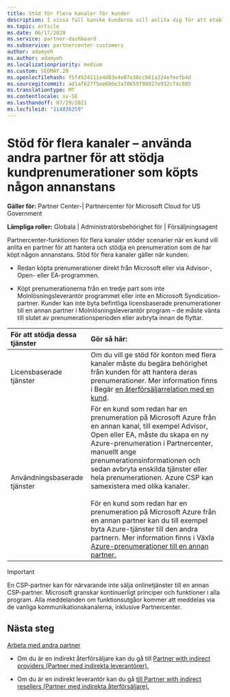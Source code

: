 ```yaml
---
title: Stöd för flera kanaler för kunder
description: I vissa fall kanske kunderna vill anlita dig för att etablera och stödja en prenumeration som de har köpt någon annanstans.
ms.topic: article
ms.date: 06/17/2020
ms.service: partner-dashboard
ms.subservice: partnercenter-customers
author: adamyeh
ms.author: adamyeh
ms.localizationpriority: medium
ms.custom: SEOMAY.20
ms.openlocfilehash: f5f4924111e4d83e4e07e38ccb61a324efeefb4d
ms.sourcegitcommit: ad1af627f5ee6b6e3a70655f90927e932cf4c985
ms.translationtype: MT
ms.contentlocale: sv-SE
ms.lasthandoff: 07/29/2021
ms.locfileid: "114836259"
---
```

# <a name="multi-channel-support---using-other-partners-to-support-customer-subscriptions-purchased-elsewhere"></a>Stöd för flera kanaler – använda andra partner för att stödja kundprenumerationer som köpts någon annanstans

**Gäller för:** Partner Center-| Partnercenter för Microsoft Cloud for US Government

**Lämpliga roller:** Globala | Administratörsbehörighet för | Försäljningsagent

Partnercenter-funktionen för flera kanaler stöder scenarier när en kund vill anlita en partner för att hantera och stödja en prenumeration som de har köpt någon annanstans. Stöd för flera kanaler gäller när kunden:

- Redan köpta prenumerationer direkt från Microsoft eller via Advisor-, Open- eller EA-programmen.

- Köpt prenumerationerna från en tredje part som inte Molnlösningsleverantör programmet eller inte en Microsoft Syndication-partner. Kunder kan inte byta befintliga licensbaserade prenumerationer till en annan partner i Molnlösningsleverantör program – de måste vänta till slutet av prenumerationsperioden eller avbryta innan de flyttar.

|För att stödja dessa tjänster  | Gör så här: |
|:---------|:---------|
|Licensbaserade tjänster    | Om du vill ge stöd för konton med flera kanaler måste du begära behörighet från kunden för att hantera deras prenumerationer. Mer information finns i Begär [en återförsäljarrelation med en kund](request-a-relationship-with-a-customer.md).   |
|Användningsbaserade tjänster     |  För en kund som redan har en prenumeration på Microsoft Azure från en annan kanal, till exempel Advisor, Open eller EA, måste du skapa en ny Azure-prenumeration i Partnercenter, manuellt ange prenumerationsinformationen och sedan avbryta enskilda tjänster eller hela prenumerationen. Azure CSP kan samexistera med olika kanaler.<br/><br/> För en kund som redan har en prenumeration på Microsoft Azure från en annan partner kan du till exempel byta Azure-tjänster till den andra partnern.  Mer information finns i Växla [Azure-prenumerationer till en annan partner.](switch-azure-subscriptions-to-a-different-partner.md) |

> [!IMPORTANT]  
> En CSP-partner kan för närvarande inte sälja onlinetjänster till en annan CSP-partner. Microsoft granskar kontinuerligt principer och funktioner i alla program. Alla meddelanden om funktionsutgåor kommer att meddelas via de vanliga kommunikationskanalerna, inklusive Partnercenter.

## <a name="next-steps"></a>Nästa steg

[Arbeta med andra partner](work-with-other-partners.md)

- Om du är en indirekt återförsäljare kan du gå till [Partner with indirect providers (Partner med indirekta leverantörer).](indirect-reseller-tasks-in-partner-center.md)

- Om du är en indirekt leverantör kan du gå [till Partner with indirect resellers (Partner med indirekta återförsäljare).](indirect-provider-tasks-in-partner-center.md)
